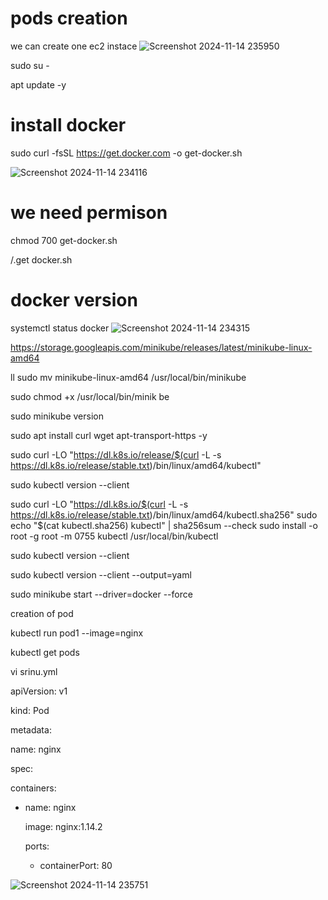 # pods creation
we can create one ec2 instace
![Screenshot 2024-11-14 235950](https://github.com/user-attachments/assets/13d7f942-0348-4f16-9fff-d6a34c4be1f1)

sudo su -

apt update -y

# install docker

sudo curl -fsSL https://get.docker.com -o get-docker.sh 

![Screenshot 2024-11-14 234116](https://github.com/user-attachments/assets/da2813c0-7b56-4580-9e73-e08e0ca3a0ce)

# we need permison 
chmod 700 get-docker.sh

/.get docker.sh
# docker version

systemctl status docker
![Screenshot 2024-11-14 234315](https://github.com/user-attachments/assets/bf7807c0-b94f-4e11-83b7-a1e3610aa50e)

https://storage.googleapis.com/minikube/releases/latest/minikube-linux-amd64 

ll
sudo mv minikube-linux-amd64 /usr/local/bin/minikube

sudo chmod +x /usr/local/bin/minik be

sudo minikube version

sudo apt install curl wget apt-transport-https -y

sudo curl -LO "https://dl.k8s.io/release/$(curl -L -s https://dl.k8s.io/release/stable.txt)/bin/linux/amd64/kubectl"

sudo kubectl version --client

sudo curl -LO "https://dl.k8s.io/$(curl -L -s https://dl.k8s.io/release/stable.txt)/bin/linux/amd64/kubectl.sha256"
sudo echo "$(cat kubectl.sha256) kubectl" | sha256sum --check
sudo install -o root -g root -m 0755 kubectl /usr/local/bin/kubectl

sudo kubectl version --client

sudo kubectl version --client --output=yaml

sudo minikube start --driver=docker --force

creation of pod

kubectl run pod1 --image=nginx

kubectl get pods

vi srinu.yml

apiVersion: v1

kind: Pod

metadata:

  name: nginx
  
spec:

containers:

  - name: nginx

    image: nginx:1.14.2
    
    ports:
    
    - containerPort: 80

![Screenshot 2024-11-14 235751](https://github.com/user-attachments/assets/b59aa89c-1a1e-42d5-a0c9-36f699fa2780)




